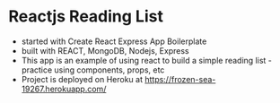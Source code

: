 # Reactjs Reading List 

- started with Create React Express App Boilerplate 
- built with REACT, MongoDB, Nodejs, Express
- This app is an example of using react to build a simple reading list - practice using components, props, etc
- Project is deployed on Heroku at https://frozen-sea-19267.herokuapp.com/


